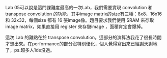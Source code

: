 Lab 05可以說是這門課難度最高的一次Lab，我們需要實現 convolution 和 transpose convolution 的功能，其中image matrix的size有三種：8x8、16x16 和 32x32，每個size 都有 16 張image像。題目要求我們使用 SRAM 來存取image matrix，如果直接用 register 來存儲image ，面積肯定會爆掉。

這次 Lab 的難點在於 transpose convolution。這部分的演算法我花了很長時間才想出來。在performance的部分沒特別優化，個人覺得寫出來已經謝天謝地了，ps.超多人1de沒過。
